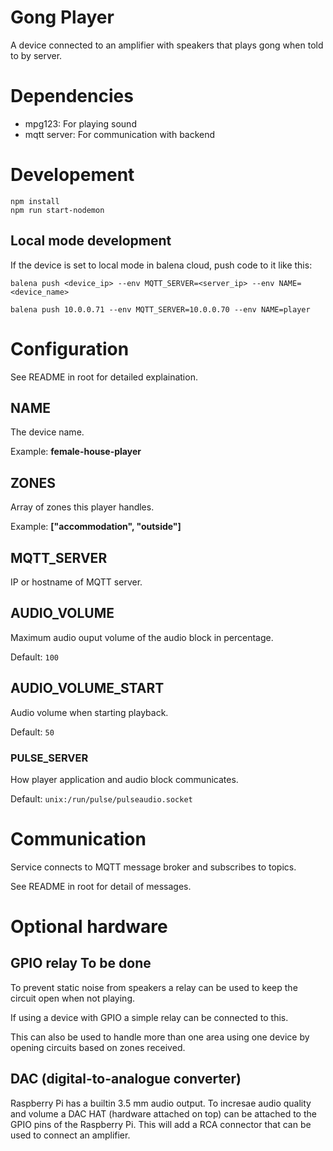 # Gong Player

A device connected to an amplifier with speakers that plays gong when told to by server.

# Dependencies

- mpg123: For playing sound
- mqtt server: For communication with backend

# Developement

    npm install
    npm run start-nodemon

## Local mode development

If the device is set to local mode in balena cloud, push code to it like this:

    balena push <device_ip> --env MQTT_SERVER=<server_ip> --env NAME=<device_name>
    
    balena push 10.0.0.71 --env MQTT_SERVER=10.0.0.70 --env NAME=player

# Configuration
See README in root for detailed explaination.

## NAME
The device name.

Example: **female-house-player**

## ZONES
Array of zones this player handles.

Example: **["accommodation", "outside"]**

## MQTT_SERVER
IP or hostname of MQTT server.

## AUDIO_VOLUME
Maximum audio ouput volume of the audio block in percentage.

Default: `100`

## AUDIO_VOLUME_START
Audio volume when starting playback.

Default: `50`

### PULSE_SERVER
How player application and audio block communicates.

Default: `unix:/run/pulse/pulseaudio.socket`

# Communication

Service connects to MQTT message broker and subscribes to topics.

See README in root for detail of messages.

# Optional hardware

## GPIO relay **To be done**

To prevent static noise from speakers a relay can be used to keep the circuit open when not playing.

If using a device with GPIO a simple relay can be connected to this.

This can also be used to handle more than one area using one device by opening circuits based on zones received.

## DAC (digital-to-analogue converter)

Raspberry Pi has a builtin 3.5 mm audio output. To incresae audio quality and volume a DAC HAT (hardware attached on top) can be attached to the GPIO pins of the Raspberry Pi. This will add a RCA connector that can be used to connect an amplifier.